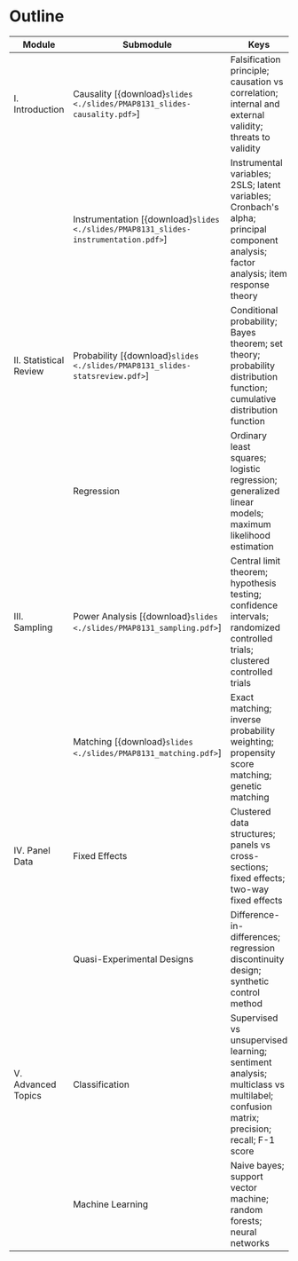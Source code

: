 # Outline


| Module                 	| Submodule                  	| Keys                                                                                                                                  	| Readings                                                                                                                                                               	| Quizzes                                                                                                                                                      	| Projects                                                               	|
|------------------------	|----------------------------	|---------------------------------------------------------------------------------------------------------------------------------------	|------------------------------------------------------------------------------------------------------------------------------------------------------------------------	|--------------------------------------------------------------------------------------------------------------------------------------------------------------	|------------------------------------------------------------------------	|
| I. Introduction        	| Causality  [{download}`slides <./slides/PMAP8131_slides-causality.pdf>`]                	| Falsification principle; causation vs correlation; internal and external validity; threats to validity                                	| [Stinchcombe ch. II (1987)](https://press.uchicago.edu/ucp/books/book/chicago/C/bo3618306.html), [Slack & Draugalis (2001)](https://doi.org/10.1093/ajhp/58.22.2173)   	| Quiz I – due 6/18 <br /> [{download}`release <./quiz/PMAP8131_quiz-causality.pdf>`, {download}`solutions <./quiz/PMAP8131_quiz-causality-solv.pdf>`] 	| Project I – due 6/25 [[release](project_regression.md)] 	|
|                        	| Instrumentation  [{download}`slides <./slides/PMAP8131_slides-instrumentation.pdf>`]          	| Instrumental variables; 2SLS; latent variables; Cronbach's alpha; principal component analysis; factor analysis; item response theory 	| [Cunningham 7](https://mixtape.scunning.com/instrumental-variables.html), [Boateng et al. (2018)](https://doi.org/10.3389/fpubh.2018.00149)                            	| Quiz II – due 6/25 <br /> [{download}`release <./quiz/PMAP8131_quiz-instrumentation.pdf>`, {download}`solutions <./quiz/PMAP8131_quiz-causality-solv.pdf>`]                                                                                                                                                             	|                                                                        	|
| II. Statistical Review 	| Probability   [{download}`slides <./slides/PMAP8131_slides-statsreview.pdf>`]             	| Conditional probability; Bayes theorem; set theory; probability distribution function; cumulative distribution function               	| [Cunningham 2](https://mixtape.scunning.com/probability-and-regression.html)                                                                                           	|                                                                                                                                                              	|                                                                        	|
|                        	| Regression                 	| Ordinary least squares; logistic regression; generalized linear models; maximum likelihood estimation                                 	| [Zullo (2020)](https://towardsdatascience.com/causal-models-for-regression-96270bf464e0), [Cunningham 2](https://mixtape.scunning.com/probability-and-regression.html) 	| Quiz III – due 7/9 <br /> [{download}`release <./quiz/PMAP8131_quiz-statsreview.pdf>`, {download}`solutions <./quiz/PMAP8131_quiz-causality-solv.pdf>`]                                                                                                                                                              	|  Project II – due 7/9 [[release](project_survey.md)]                                                                     	|
| III. Sampling          	| Power Analysis [{download}`slides <./slides/PMAP8131_sampling.pdf>`]                         	| Central limit theorem; hypothesis testing; confidence intervals; randomized controlled trials; clustered controlled trials            	| [Djimeu & Houndolo (2016)](https://doi.org/10.1080/19439342.2016.1244555)                                                                                              	| Quiz IV – due 7/16 <br /> [{download}`release <./quiz/PMAP8131_quiz-sampling.pdf>`, {download}`solutions <./quiz/PMAP8131_quiz-causality-solv.pdf>`]                                                                                                                                                             	|                                                                        	|
|                        	| Matching   [{download}`slides <./slides/PMAP8131_matching.pdf>`]                                	| Exact matching; inverse probability weighting; propensity score matching; genetic matching                                            	| [Zhao et al. (2021)](https://doi.org/10.21037/atm-20-3998), [Cunningham 5*](https://mixtape.scunning.com/matching-and-subclassification.html)                          	|                                                                                                                                                              	|                                                                        	|
| IV. Panel Data         	| Fixed Effects              	| Clustered data structures; panels vs cross-sections; fixed effects; two-way fixed effects                                             	| [Cunningham 8](https://mixtape.scunning.com/panel-data.html) & [9](https://mixtape.scunning.com/difference-in-differences.html)                                        	|                                                                                                                                                              	|                                                                        	|
|                        	| Quasi-Experimental Designs 	| Difference-in-differences; regression discontinuity design; synthetic control method                                                  	| [Cunningham 6](https://mixtape.scunning.com/regression-discontinuity.html) & [10](https://mixtape.scunning.com/synthetic-control.html)                                 	| Quiz V – due 7/23 <br /> [{download}`release <./quiz/PMAP8131_quiz-quasi.pdf>`, {download}`solutions <./quiz/PMAP8131_quiz-causality-solv.pdf>`]                                                                                                                                                             	|  Project III – due 7/23 [[release](project_replication.md)]                                                                     	|
| V. Advanced Topics     	| Classification             	| Supervised vs unsupervised learning; sentiment analysis; multiclass vs multilabel; confusion matrix; precision; recall; F-1 score     	| [Grandini et al. (2020)](https://doi.org/10.48550/arXiv.2008.05756)                                                                                                    	|                                                                                                                                                              	|                                                                        	|
|                        	| Machine Learning           	| Naive bayes; support vector machine; random forests; neural networks                                                                  	| [Athey (2019)](https://doi.org/10.7208/9780226613475-023), [Mullainathan & Spiess (2017)*](https://doi.org/10.1257/jep.31.2.87)                                        	|                                                                                                                                                              	|                                                                        	|